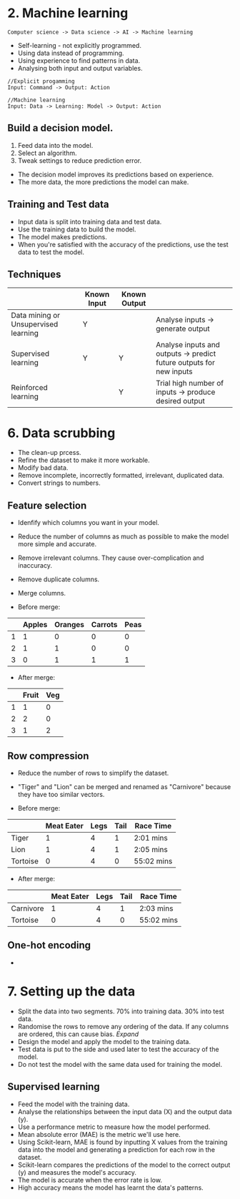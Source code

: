 # 2. Machine learning
```
Computer science -> Data science -> AI -> Machine learning
```
- Self-learning - not explicitly programmed.
- Using data instead of programming.
- Using experience to find patterns in data.
- Analysing both input and output variables.
```
//Explicit progamming
Input: Command -> Output: Action

//Machine learning
Input: Data -> Learning: Model -> Output: Action
```
## Build a decision model.
1. Feed data into the model.
2. Select an algorithm.
3. Tweak settings to reduce prediction error.

- The decision model improves its predictions based on experience.
- The more data, the more predictions the model can make.

## Training and Test data
- Input data is split into training data and test data.
- Use the training data to build the model.
- The model makes predictions.
- When you're satisfied with the accuracy of the predictions, use the test data to test the model.

## Techniques
|                                      | Known Input | Known Output |                                                                     |
| ------------------------------------ | ----------- | ------------ | ------------------------------------------------------------------- |
| Data mining or Unsupervised learning | Y           |              | Analyse inputs -> generate output                                   |
| Supervised learning                  | Y           | Y            | Analyse inputs and outputs -> predict future outputs for new inputs |
| Reinforced learning                  |             | Y            | Trial high number of inputs -> produce desired output               |


# 6. Data scrubbing
- The clean-up prcess.
- Refine the dataset to make it more workable.
- Modify bad data.
- Remove incomplete, incorrectly formatted, irrelevant, duplicated data.
- Convert strings to numbers.

## Feature selection
- Idenfify which columns you want in your model.
- Reduce the number of columns as much as possible to make the model more simple and accurate.
- Remove irrelevant columns. They cause over-complication and inaccuracy.
- Remove duplicate columns.
- Merge columns.

- Before merge:

|     | Apples | Oranges | Carrots | Peas |
| --- | ------ | ------- | ------- | ---- |
| 1   | 1      | 0       | 0       | 0    |
| 2   | 1      | 1       | 0       | 0    |
| 3   | 0      | 1       | 1       | 1    |


- After merge:

|     | Fruit | Veg |
| --- | ----- | --- |
| 1   | 1     | 0   |
| 2   | 2     | 0   |
| 3   | 1     | 2   |

## Row compression
- Reduce the number of rows to simplify the dataset.
- "Tiger" and "Lion" can be merged and renamed as "Carnivore" because they have too similar vectors.

- Before merge:

|          | Meat Eater | Legs | Tail | Race Time  |
| -------- | ---------- | ---- | ---- | ---------- |
| Tiger    | 1          | 4    | 1    | 2:01 mins  |
| Lion     | 1          | 4    | 1    | 2:05 mins  |
| Tortoise | 0          | 4    | 0    | 55:02 mins |

- After merge:

|           | Meat Eater | Legs | Tail | Race Time  |
| --------- | ---------- | ---- | ---- | ---------- |
| Carnivore | 1          | 4    | 1    | 2:03 mins  |
| Tortoise  | 0          | 4    | 0    | 55:02 mins |

## One-hot encoding
- 

# 7. Setting up the data
- Split the data into two segments. 70% into training data. 30% into test data.
- Randomise the rows to remove any ordering of the data. If any columns are ordered, this can cause bias. _Expand_
- Design the model and apply the model to the training data.
- Test data is put to the side and used later to test the accuracy of the model.
- Do not test the model with the same data used for training the model.

## Supervised learning
- Feed the model with the training data.
- Analyse the relationships between the input data (X) and the output data (y).
- Use a performance metric to measure how the model performed.
- Mean absolute error (MAE) is the metric we'll use here.
- Using Scikit-learn, MAE is found by inputting X values from the training data into the model and generating a prediction for each row in the dataset.
- Scikit-learn compares the predictions of the model to the correct output (y) and measures the model's accuracy.
- The model is accurate when the error rate is low.
- High accuracy means the model has learnt the data's patterns.